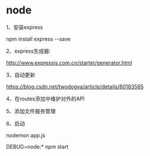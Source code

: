 # node

1、安装express

npm install express --save

2、express生成器:

http://www.expressjs.com.cn/starter/generator.html

3、自动更新

https://blog.csdn.net/twodogya/article/details/80183565

4、在routes添加中维护对外的API



5、添加文件服务管理



6、启动

nodemon app.js

DEBUG=node:* npm start


